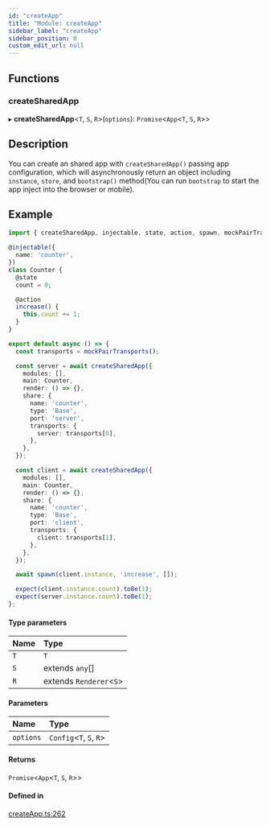 ```yaml
---
id: "createApp"
title: "Module: createApp"
sidebar_label: "createApp"
sidebar_position: 0
custom_edit_url: null
---
```


## Functions

### createSharedApp

▸ **createSharedApp**<`T`, `S`, `R`\>(`options`): `Promise`<`App`<`T`, `S`, `R`\>\>

## Description

You can create an shared app with `createSharedApp()` passing app configuration,
which will asynchronously return an object including `instance`, `store`,
and `bootstrap()` method(You can run `bootstrap` to start the app inject into the browser or mobile).

## Example

```ts
import { createSharedApp, injectable, state, action, spawn, mockPairTransports } from 'reactant-share';

@injectable({
  name: 'counter',
})
class Counter {
  @state
  count = 0;

  @action
  increase() {
    this.count += 1;
  }
}

export default async () => {
  const transports = mockPairTransports();

  const server = await createSharedApp({
    modules: [],
    main: Counter,
    render: () => {},
    share: {
      name: 'counter',
      type: 'Base',
      port: 'server',
      transports: {
        server: transports[0],
      },
    },
  });

  const client = await createSharedApp({
    modules: [],
    main: Counter,
    render: () => {},
    share: {
      name: 'counter',
      type: 'Base',
      port: 'client',
      transports: {
        client: transports[1],
      },
    },
  });

  await spawn(client.instance, 'increase', []);

  expect(client.instance.count).toBe(1);
  expect(server.instance.count).toBe(1);
};
```

#### Type parameters

| Name | Type |
| :------ | :------ |
| `T` | `T` |
| `S` | extends `any`[] |
| `R` | extends `Renderer`<`S`\> |

#### Parameters

| Name | Type |
| :------ | :------ |
| `options` | `Config`<`T`, `S`, `R`\> |

#### Returns

`Promise`<`App`<`T`, `S`, `R`\>\>

#### Defined in

[createApp.ts:262](https://github.com/unadlib/reactant/blob/27b84881/packages/reactant-share/src/createApp.ts#L262)
